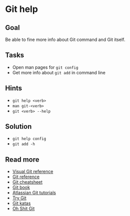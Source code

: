 Git help
========

Goal
----

Be able to fine more info about Git command and Git itself.

Tasks
-----

* Open man pages for `git config`
* Get more info about `git add` in command line


Hints
-----

* `git help <verb>`
* `man git-<verb>`
* `git <verb> --help`

Solution
--------

* `git help config`
* `git add -h`


Read more
---------

* [Visual Git reference](http://ndpsoftware.com/git-cheatsheet.html#loc=stash;)
* [Git reference](https://git-scm.com/docs)
* [Git cheatsheet](https://github.github.com/training-kit/downloads/github-git-cheat-sheet.pdf)
* [Git book](https://git-scm.com/book/en/v2)
* [Atlassian Git tutorials](https://www.atlassian.com/git/tutorials)
* [Try Git](https://try.github.io/)
* [Git katas](https://github.com/praqma-training/git-katas)
* [Oh Shit Git](https://ohshitgit.com/)
